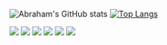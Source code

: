 ![Abraham's GitHub stats](https://github-readme-stats.vercel.app/api?username=ham-ai&show_icons=true&theme=dracula)
[![Top Langs](https://github-readme-stats.vercel.app/api/top-langs/?username=ham-ai&theme=dracula)](https://github.com/ham-ai/github-readme-stats)

<div>
<img src="https://img.shields.io/badge/HTML5-E34F26?style=for-the-badge&logo=html5&logoColor=white" ></img>
<img src="https://img.shields.io/badge/CSS3-1572B6?style=for-the-badge&logo=css3&logoColor=white" ></img>
<img src="https://img.shields.io/badge/.NET-5C2D91?style=for-the-badge&logo=.net&logoColor=white" ></img>
<img src="https://img.shields.io/badge/PHP-777BB4?style=for-the-badge&logo=php&logoColor=white" ></img>
<img src="https://img.shields.io/badge/C%23-239120?style=for-the-badge&logo=c-sharp&logoColor=white" ></img>
<img src="https://img.shields.io/badge/JavaScript-F7DF1E?style=for-the-badge&logo=javascript&logoColor=black" ></img>
</div>
